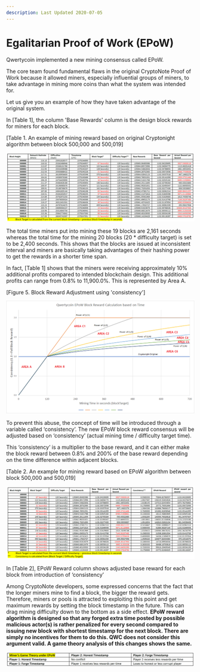 ```yaml
---
description: Last Updated 2020-07-05
---
```


# Egalitarian Proof of Work \(EPoW\)

Qwertycoin implemented a new mining consensus called EPoW.

The core team found fundamental flaws in the original CryptoNote Proof of Work because it allowed miners, especially influential groups of miners, to take advantage in mining more coins than what the system was intended for.

Let us give you an example of how they have taken advantage of the original system.

In \[Table 1\], the column 'Base Rewards' column is the design block rewards for miners for each block.

\[Table 1. An example of mining reward based on original Cryptonight algorithm between block 500,000 and 500,019\]

![](../../.gitbook/assets/3%20%281%29.png)

The total time miners put into mining these 19 blocks are 2,161 seconds whereas the total time for the mining 20 blocks \(20 \* difficulty target\) is set to be 2,400 seconds. This shows that the blocks are issued at inconsistent interval and miners are basically taking advantages of their hashing power to get the rewards in a shorter time span.

In fact, \[Table 1\] shows that the miners were receiving approximately 10% additional profits compared to intended blockchain design. This additional profits can range from 0.8% to 11,900.0%. This is represented by Area A.

\[Figure 5. Block Reward Adjustment using 'consistency'\] 

![Mining Reward Graph after EPoW \(Area A to C6\)](../../.gitbook/assets/epow-reward-graph-area-marking.png)

To prevent this abuse, the concept of time will be introduced through a variable called ‘consistency’. The new EPoW block reward consensus will be adjusted based on ‘consistency’ \(actual mining time / difficulty target time\). 

This ‘consistency’ is a multiplier to the base reward, and it can either make the block reward between 0.8% and 200% of the base reward depending on the time difference within adjacent blocks.  

\[Table 2. An example for mining reward based on EPoW algorithm between block 500,000 and 500,019\]

![Click to enlarge the table.](../../.gitbook/assets/2%20%281%29.png)

In \[Table 2\], EPoW Reward column shows adjusted base reward for each block from introduction of ‘consistency’

Among CryptoNote developers, some expressed concerns that the fact that the longer miners mine to find a block, the bigger the reward gets. Therefore, miners or pools is attracted to exploiting this point and get maximum rewards by setting the block timestamp in the future. This can drag mining difficulty down to the bottom as a side effect. **EPoW reward algorithm is designed so that any forged extra time posted by possible malicious actor\(s\) is rather penalized for every second compared to issuing new block with shortest timestamp for the next block. There are simply no incentives for them to do this. QWC does not consider this argument valid. A game theory analysis of this changes shows the same.**

![Click to enlarge the table](../../.gitbook/assets/game-theory.png)

